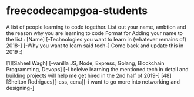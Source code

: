 # freecodecampgoa-students
A list of people learning to code together. List out your name, ambtion and the reason why you are learning to code
Format for Adding your name to the list :
[Name] [-Technologies you want to learn in (whatever remains of) 2018-] [-Why you want to learn said tech-]
Come back and update this in 2019 :)

[1][Saheel Wagh] [-vanilla JS, Node, Express, Golang, Blockchain Programming, Devops] [-I beleive learning the mentioned tech in detail and building projects will help me get hired in the 2nd half of 2019-]
[48][Shelton Rodrigues][-css, ccna][-i want to go more into networking and designing-]